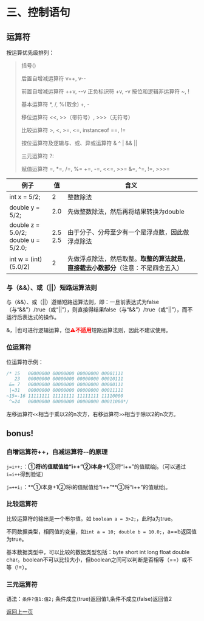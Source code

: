 # 三、控制语句

## 运算符

按运算优先级排列：

> 括号()
>
> 后置自增减运算符 v++, v--
>
> 前置自增减运算符 ++v, --v 正负标识符 +v, -v 按位和逻辑非运算符 ~, !
>
> 基本运算符 *, /, %(取余)
> +, -
>
> 移位运算符 <<, >>（带符号）, >>>（无符号）
>
> 比较运算符 >, <, >=, <=, instanceof
> ==, !=
>
> 按位运算符及逻辑与、或、异或运算符 &
> ^
> |
> &&
> ||
>
> 三元运算符 ?:
>
> 赋值运算符 =, *=, /=, %=
> +=, -=, <<=, >>=
> &=, ^=, !=, >>>=

| 例子                                        | 值           | 含义                                                         |
| ------------------------------------------- | ------------ | ------------------------------------------------------------ |
| int  x = 5/2;                               | 2            | 整数除法                                                     |
| double  y = 5/2;                            | 2.0          | 先做整数除法，然后再将结果转换为double                       |
| double  z = 5.0/2; <br />double  u = 5/2.0; | 2.5<br />2.5 | 由于分子、分母至少有一个是浮点数，因此做浮点除法             |
| int  w = (int)(5.0/2)                       | 2            | 先做浮点除法，然后取整。**取整的算法就是，直接截去小数部分**（注意：不是四舍五入） |

### 与（\&\&）、或（\|\|）短路运算法则

与（\&\&）、或（\|\|）遵循短路运算法则，即：一旦前表达式为false（与“&&”）/true（或“||”），则直接得结果false（与“&&”）/true（或“||”），而不运行后表达式的操作。

&，|也可进行逻辑运算，但<b style="color:red">⚠不适用</b>短路运算法则，因此不建议使用。

### 位运算符

位运算符示例：

```java
/* 15   00000000 00000000 00000000 00001111
   23   00000000 00000000 00000000 00010111
 &= 7   00000000 00000000 00000000 00000111
 |=31   00000000 00000000 00000000 00011111
~15=-16 11111111 11111111 11111111 11110000
 ^=24   00000000 00000000 00000000 00011000*/
```

左移运算符`<<`相当于乘以2的n次方，右移运算符`>>`相当于除以2的n次方。

## bonus!

### 自增运算符++，自减运算符--的原理

`j=i++;`：**①将i的值赋值给“i++”②i本身+1**③将“i++”的值赋给j。（可以通过`i=i++`得到验证）

`j=++i;`：**①i本身+1②将i的值赋值给“i++”**③将“i++”的值赋给j。

### 比较运算符

比较运算符的输出是一个布尔值。如 `boolean a = 3>2;`，此时a为true。

不同数据类型，相同值的变量，如`int a = 10; double b = 10.0;`，a==b返回值为true。

基本数据类型中，可以比较的数据类型包括：byte short int long float double char。boolean不可以比较大小，但boolean之间可以判断是否相等（==）或不等（!=）。 

### 三元运算符

语法：`条件?值1:值2;`  条件成立(true)返回值1,条件不成立(false)返回值2

[返回上一页](java.md)

 
